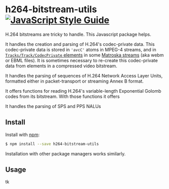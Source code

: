 # h264-bitstream-utils [![JavaScript Style Guide](https://img.shields.io/badge/code_style-standard-brightgreen.svg)](https://standardjs.com)

H.264 bitstreams are tricky to handle. This Javascript package helps.

It handles the creation and parsing of H.264's codec-private data. This codec-private data is 
stored in `'avcC'` atoms in MPEG-4 streams, and 
in [`Tracks/Track/CodecPrivate` elements](https://www.matroska.org/technical/elements.html#codecprivate-element) 
in some [Matroska streams](https://www.matroska.org/technical/elements.html) (aka webm or EBML files). 
It is sometimes necessary to re-create this codec-private data from elements in a
compressed video bitstream.

It handles the parsing of sequences of H.264 Network Access Layer Units, formatted either in packet-transport or 
streaming Annex B format.

It offers functions for reading H.264's variable-length Exponential Golomb codes from its bitstream.
With those functions it offers 

It handles the parsing of SPS and PPS NALUs

## Install

Install with [npm](https://www.npmjs.com/):

```sh
$ npm install --save h264-bitstream-utils
```

Installation with other package managers works similarly.

## Usage

tk
